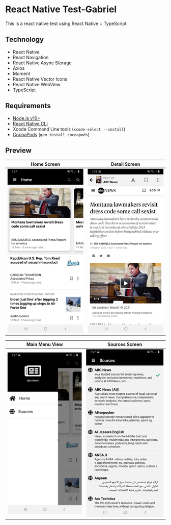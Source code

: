 # React Native Test-Gabriel

This is a react native test using React Native + TypeScript

## Technology

- React Native
- React Navigation
- React Native Async Storage
- Axios
- Moment
- React Native Vector Icons
- React Native WebView
- TypeScript


## Requirements

- [Node.js v10+](https://nodejs.org/)
- [React Native CLI](https://www.npmjs.com/package/react-native-cli)
- Xcode Command Line tools (`xcode-select --install`)
- [CocoaPods](https://cocoapods.org/) (`gem install cocoapods`)


## Preview

Home Screen                |  Detail Screen
:-------------------------:|:-------------------------:
![Home](screenshots/1.jpg)  |  ![Details](screenshots/2.jpg)


Main Menu View             |  Sources Screen
:-------------------------:|:-------------------------:
![Main Menu](screenshots/3.jpg) |  ![Sources](screenshots/4.jpg)







